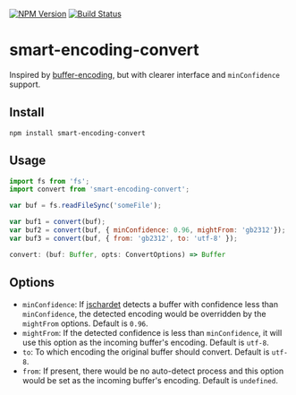 [![NPM Version](https://img.shields.io/npm/v/smart-encoding-convert.svg)](https://www.npmjs.com/package/smart-encoding-convert)
[![Build Status](https://travis-ci.org/sodatea/smart-encoding-convert.svg?branch=master)](https://travis-ci.org/sodatea/smart-encoding-convert)

# smart-encoding-convert

Inspired by [buffer-encoding](https://github.com/fritx/buffer-encoding), but with clearer interface and `minConfidence` support.

## Install

`npm install smart-encoding-convert`

## Usage

```javascript
import fs from 'fs';
import convert from 'smart-encoding-convert';

var buf = fs.readFileSync('someFile');

var buf1 = convert(buf);
var buf2 = convert(buf, { minConfidence: 0.96, mightFrom: 'gb2312'});
var buf3 = convert(buf, { from: 'gb2312', to: 'utf-8' });
```

```typescript
convert: (buf: Buffer, opts: ConvertOptions) => Buffer
```

## Options

- `minConfidence`: If [jschardet](https://github.com/aadsm/jschardet/) detects a buffer with confidence less than `minConfidence`, the detected encoding would be overridden by the `mightFrom` options. Default is `0.96`.
- `mightFrom`: If the detected confidence is less than `minConfidence`, it will use this option as the incoming buffer's encoding. Default is `utf-8`.
- `to`: To which encoding the original buffer should convert. Default is `utf-8`.
- `from`: If present, there would be no auto-detect process and this option would be set as the incoming buffer's encoding. Default is `undefined`.
